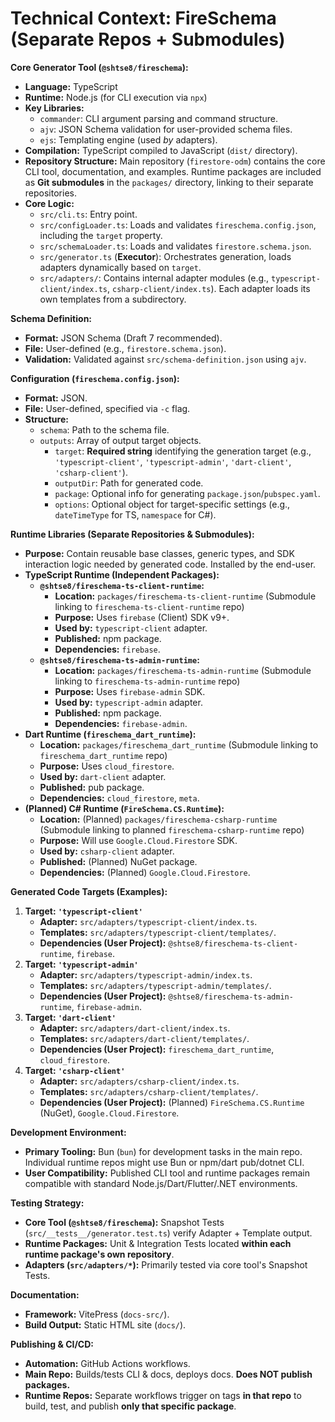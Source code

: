 <!-- Version: 1.4 | Last Updated: 2025-04-05 | Updated By: Cline -->
# Technical Context: FireSchema (Separate Repos + Submodules)

**Core Generator Tool (`@shtse8/fireschema`):**

- **Language:** TypeScript
- **Runtime:** Node.js (for CLI execution via `npx`)
- **Key Libraries:**
  - `commander`: CLI argument parsing and command structure.
  - `ajv`: JSON Schema validation for user-provided schema files.
  - `ejs`: Templating engine (used _by_ adapters).
- **Compilation:** TypeScript compiled to JavaScript (`dist/` directory).
- **Repository Structure:** Main repository (`firestore-odm`) contains the core CLI tool, documentation, and examples. Runtime packages are included as **Git submodules** in the `packages/` directory, linking to their separate repositories.
- **Core Logic:**
  - `src/cli.ts`: Entry point.
  - `src/configLoader.ts`: Loads and validates `fireschema.config.json`, including the `target` property.
  - `src/schemaLoader.ts`: Loads and validates `firestore.schema.json`.
  - `src/generator.ts` (**Executor**): Orchestrates generation, loads adapters dynamically based on `target`.
  - `src/adapters/`: Contains internal adapter modules (e.g., `typescript-client/index.ts`, `csharp-client/index.ts`). Each adapter loads its own templates from a subdirectory.

**Schema Definition:**

- **Format:** JSON Schema (Draft 7 recommended).
- **File:** User-defined (e.g., `firestore.schema.json`).
- **Validation:** Validated against `src/schema-definition.json` using `ajv`.

**Configuration (`fireschema.config.json`):**

- **Format:** JSON.
- **File:** User-defined, specified via `-c` flag.
- **Structure:**
  - `schema`: Path to the schema file.
  - `outputs`: Array of output target objects.
    - `target`: **Required string** identifying the generation target (e.g., `'typescript-client'`, `'typescript-admin'`, `'dart-client'`, `'csharp-client'`).
    - `outputDir`: Path for generated code.
    - `package`: Optional info for generating `package.json`/`pubspec.yaml`.
    - `options`: Optional object for target-specific settings (e.g., `dateTimeType` for TS, `namespace` for C#).

**Runtime Libraries (Separate Repositories & Submodules):**

- **Purpose:** Contain reusable base classes, generic types, and SDK interaction logic needed by generated code. Installed by the end-user.
- **TypeScript Runtime (Independent Packages):**
  - **`@shtse8/fireschema-ts-client-runtime`:**
    - **Location:** `packages/fireschema-ts-client-runtime` (Submodule linking to `fireschema-ts-client-runtime` repo)
    - **Purpose:** Uses `firebase` (Client) SDK v9+.
    - **Used by:** `typescript-client` adapter.
    - **Published:** npm package.
    - **Dependencies:** `firebase`.
  - **`@shtse8/fireschema-ts-admin-runtime`:**
    - **Location:** `packages/fireschema-ts-admin-runtime` (Submodule linking to `fireschema-ts-admin-runtime` repo)
    - **Purpose:** Uses `firebase-admin` SDK.
    - **Used by:** `typescript-admin` adapter.
    - **Published:** npm package.
    - **Dependencies:** `firebase-admin`.
- **Dart Runtime (`fireschema_dart_runtime`):**
  - **Location:** `packages/fireschema_dart_runtime` (Submodule linking to `fireschema_dart_runtime` repo)
  - **Purpose:** Uses `cloud_firestore`.
  - **Used by:** `dart-client` adapter.
  - **Published:** pub package.
  - **Dependencies:** `cloud_firestore`, `meta`.
- **(Planned) C# Runtime (`FireSchema.CS.Runtime`):**
  - **Location:** (Planned) `packages/fireschema-csharp-runtime` (Submodule linking to planned `fireschema-csharp-runtime` repo)
  - **Purpose:** Will use `Google.Cloud.Firestore` SDK.
  - **Used by:** `csharp-client` adapter.
  - **Published:** (Planned) NuGet package.
  - **Dependencies:** (Planned) `Google.Cloud.Firestore`.

**Generated Code Targets (Examples):**

1.  **Target: `'typescript-client'`**
    - **Adapter:** `src/adapters/typescript-client/index.ts`.
    - **Templates:** `src/adapters/typescript-client/templates/`.
    - **Dependencies (User Project):** `@shtse8/fireschema-ts-client-runtime`, `firebase`.
2.  **Target: `'typescript-admin'`**
    - **Adapter:** `src/adapters/typescript-admin/index.ts`.
    - **Templates:** `src/adapters/typescript-admin/templates/`.
    - **Dependencies (User Project):** `@shtse8/fireschema-ts-admin-runtime`, `firebase-admin`.
3.  **Target: `'dart-client'`**
    - **Adapter:** `src/adapters/dart-client/index.ts`.
    - **Templates:** `src/adapters/dart-client/templates/`.
    - **Dependencies (User Project):** `fireschema_dart_runtime`, `cloud_firestore`.
4.  **Target: `'csharp-client'`**
    - **Adapter:** `src/adapters/csharp-client/index.ts`.
    - **Templates:** `src/adapters/csharp-client/templates/`.
    - **Dependencies (User Project):** (Planned) `FireSchema.CS.Runtime` (NuGet), `Google.Cloud.Firestore`.

**Development Environment:**

- **Primary Tooling:** Bun (`bun`) for development tasks in the main repo. Individual runtime repos might use Bun or npm/dart pub/dotnet CLI.
- **User Compatibility:** Published CLI tool and runtime packages remain compatible with standard Node.js/Dart/Flutter/.NET environments.

**Testing Strategy:**

- **Core Tool (`@shtse8/fireschema`):** Snapshot Tests (`src/__tests__/generator.test.ts`) verify Adapter + Template output.
- **Runtime Packages:** Unit & Integration Tests located **within each runtime package's own repository**.
- **Adapters (`src/adapters/*`):** Primarily tested via core tool's Snapshot Tests.

**Documentation:**

- **Framework:** VitePress (`docs-src/`).
- **Build Output:** Static HTML site (`docs/`).

**Publishing & CI/CD:**

- **Automation:** GitHub Actions workflows.
- **Main Repo:** Builds/tests CLI & docs, deploys docs. **Does NOT publish packages.**
- **Runtime Repos:** Separate workflows trigger on tags **in that repo** to build, test, and publish **only that specific package**.
